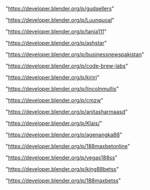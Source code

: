 "https://developer.blender.org/p/gudsellers"

"https://developer.blender.org/p/Luunquoal"

"https://developer.blender.org/p/tania111"

"https://developer.blender.org/p/ashstar"

"https://developer.blender.org/p/businessnewspakistan"

"https://developer.blender.org/p/code-brew-labs"

"https://developer.blender.org/p/kiriri"

"https://developer.blender.org/p/lincolnmullis"

"https://developer.blender.org/p/cmzw"

"https://developer.blender.org/p/anitasharmaasd"

"https://developer.blender.org/p/Klais/"

"https://developer.blender.org/p/agenangka88"

"https://developer.blender.org/p/188maxbetonline"

"https://developer.blender.org/p/vegas188ss"

"https://developer.blender.org/p/king88betss"

"https://developer.blender.org/p/188maxbetss"

